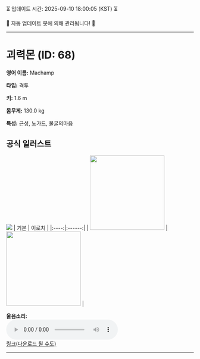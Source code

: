 
⏳ 업데이트 시간: 2025-09-10 18:00:05 (KST) ⏳

🤖 자동 업데이트 봇에 의해 관리됩니다! 🤖

---

# 괴력몬 (ID: 68)
**영어 이름:** Machamp

**타입:** 격투

**키:** 1.6 m

**몸무게:** 130.0 kg

**특성:** 근성, 노가드, 불굴의마음

## 공식 일러스트
![](https://raw.githubusercontent.com/PokeAPI/sprites/master/sprites/pokemon/other/official-artwork/68.png)
| 기본 | 이로치 |
|:----:|:------:|
| <img src="http://play.pokemonshowdown.com/sprites/ani/machamp.gif" width="200"> | <img src="http://play.pokemonshowdown.com/sprites/ani-shiny/machamp.gif" width="200"> |

**울음소리:**<br><audio controls src="https://raw.githubusercontent.com/PokeAPI/cries/main/cries/pokemon/latest/68.ogg"></audio><br> [링크(다운로드 될 수도)](https://raw.githubusercontent.com/PokeAPI/cries/main/cries/pokemon/latest/68.ogg)


---
